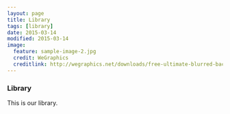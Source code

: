 ```yaml
---
layout: page
title: Library
tags: [library]
date: 2015-03-14
modified: 2015-03-14
image:
  feature: sample-image-2.jpg
  credit: WeGraphics
  creditlink: http://wegraphics.net/downloads/free-ultimate-blurred-background-pack/
---
```


### Library

This is our library.
